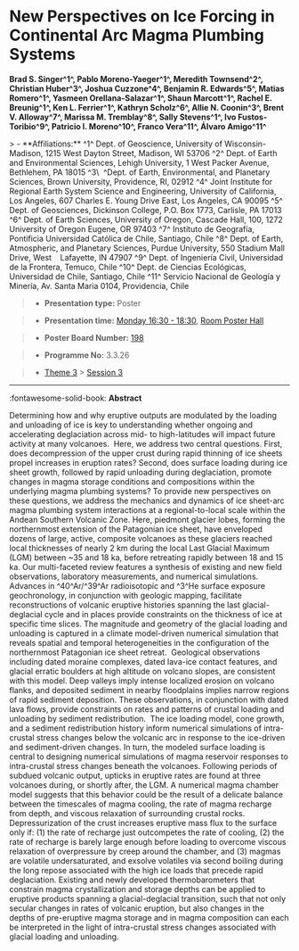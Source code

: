 # New Perspectives on Ice Forcing in Continental Arc Magma Plumbing Systems

**Brad S. Singer^1\^, Pablo Moreno-Yaeger^1^, Meredith Townsend^2^, Christian Huber^3^, Joshua Cuzzone^4^, Benjamin R. Edwards^5^, Matias Romero^1^, Yasmeen Orellana-Salazar^1^, Shaun Marcott^1^, Rachel E. Breunig^1^, Ken L. Ferrier^1^, Kathryn Scholz^6^, Allie N. Coonin^3^, Brent V. Alloway^7^, Marissa M. Tremblay^8^, Sally Stevens^1^, Ivo Fustos-Toribio^9^, Patricio I. Moreno^10^, Franco Vera^11^, Álvaro Amigo^11^**

<!-- more -->> - **Affiliations:** ^1^ Dept. of Geoscience, University of Wisconsin-Madison, 1215 West Dayton Street, Madison, WI 53706 ^2^ Dept. of Earth and Environmental Sciences, Lehigh University, 1 West Packer Avenue, Bethlehem, PA 18015 ^3\  ^Dept. of Earth, Environmental, and Planetary Sciences, Brown University, Providence, RI, 02912 ^4^ Joint Institute for Regional Earth System Science and Engineering, University of California, Los Angeles, 607 Charles E. Young Drive East, Los Angeles, CA 90095 ^5^ Dept. of Geosciences, Dickinson College, P.O. Box 1773, Carlisle, PA 17013 ^6^ Dept. of Earth Sciences, University of Oregon, Cascade Hall, 100, 1272 University of Oregon Eugene, OR 97403 ^7^ Instituto de Geografía, Pontificia Universidad Católica de Chile, Santiago, Chile ^8^ Dept. of Earth, Atmospheric, and Planetary Sciences, Purdue University, 550 Stadium Mall Drive, West    Lafayette, IN 47907 ^9^ Dept. of Ingeniería Civil, Universidad de la Frontera, Temuco, Chile ^10^ Dept. de Ciencias Ecológicas, Universidad de Chile, Santiago, Chile ^11^ Servicio Nacional de Geología y Minería, Av. Santa Maria 0104, Providencia, Chile 

> - **Presentation type:** Poster

> - **Presentation time:** [Monday 16:30 - 18:30](../sessions_comparison.md#__tabbed_1_6), [Room Poster Hall](../maps_venue.md#__tabbed_1_1)

> - **Poster Board Number:** [198](../map_poster_boards.md#monday)

> - **Programme No:** 3.3.26

> - [Theme 3](../theme3.md) > [Session 3](../sessions/session-3-3.md)

--- 

:fontawesome-solid-book: **Abstract**

Determining how and why eruptive outputs are modulated by the loading and unloading of ice is key to understanding whether ongoing and accelerating deglaciation across mid- to high-latitudes will impact future activity at many volcanoes.  Here, we address two central questions. First, does decompression of the upper crust during rapid thinning of ice sheets propel increases in eruption rates? Second, does surface loading during ice sheet growth, followed by rapid unloading during deglaciation, promote changes in magma storage conditions and compositions within the underlying magma plumbing systems? To provide new perspectives on these questions, we address the mechanics and dynamics of ice sheet-arc magma plumbing system interactions at a regional-to-local scale within the Andean Southern Volcanic Zone. Here, piedmont glacier lobes, forming the northernmost extension of the Patagonian ice sheet, have enveloped dozens of large, active, composite volcanoes as these glaciers reached local thicknesses of nearly 2 km during the local Last Glacial Maximum (LGM) between ~35 and 18 ka, before retreating rapidly between 18 and 15 ka. Our multi-faceted review features a synthesis of existing and new field observations, laboratory measurements, and numerical simulations. Advances in ^40^Ar/^39^Ar radioisotopic and ^3^He surface exposure geochronology, in conjunction with geologic mapping, facilitate reconstructions of volcanic eruptive histories spanning the last glacial-deglacial cycle and in places provide constraints on the thickness of ice at specific time slices. The magnitude and geometry of the glacial loading and unloading is captured in a climate model-driven numerical simulation that reveals spatial and temporal heterogeneities in the configuration of the northernmost Patagonian ice sheet retreat.  Geological observations including dated moraine complexes, dated lava-ice contact features, and glacial erratic boulders at high altitude on volcano slopes, are consistent with this model. Deep valleys imply intense localized erosion on volcano flanks, and deposited sediment in nearby floodplains implies narrow regions of rapid sediment deposition. These observations, in conjunction with dated lava flows, provide constraints on rates and patterns of crustal loading and unloading by sediment redistribution. 
The ice loading model, cone growth, and a sediment redistribution history inform numerical simulations of intra-crustal stress changes below the volcanic arc in response to the ice-driven and sediment-driven changes. In turn, the modeled surface loading is central to designing numerical simulations of magma reservoir responses to intra-crustal stress changes beneath the volcanoes. Following periods of subdued volcanic output, upticks in eruptive rates are found at three volcanoes during, or shortly after, the LGM. A numerical magma chamber model suggests that this behavior could be the result of a delicate balance between the timescales of magma cooling, the rate of magma recharge from depth, and viscous relaxation of surrounding crustal rocks. Depressurization of the crust increases eruptive mass flux to the surface only if: (1) the rate of recharge just outcompetes the rate of cooling, (2) the rate of recharge is barely large enough before loading to overcome viscous relaxation of overpressure by creep around the chamber, and (3) magmas are volatile undersaturated, and exsolve volatiles via second boiling during the long repose associated with the high ice loads that precede rapid deglaciation. Existing and newly developed thermobarometers that constrain magma crystallization and storage depths can be applied to eruptive products spanning a glacial-deglacial transition, such that not only secular changes in rates of volcanic eruption, but also changes in the depths of pre-eruptive magma storage and in magma composition can each be interpreted in the light of intra-crustal stress changes associated with glacial loading and unloading. 

